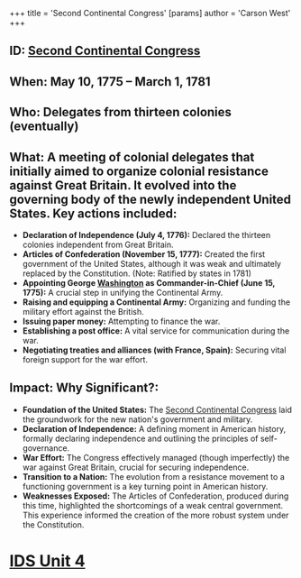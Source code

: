 +++
 title = 'Second Continental Congress'
[params]
	author = 'Carson West'
+++
## ID: [Second Continental Congress](./../second-continental-congress/) 
## When: May 10, 1775 – March 1, 1781

## Who:  Delegates from thirteen colonies (eventually)

## What:  A meeting of colonial delegates that initially aimed to organize colonial resistance against Great Britain.  It evolved into the governing body of the newly independent United States.  Key actions included:

* **Declaration of Independence (July 4, 1776):** Declared the thirteen colonies independent from Great Britain.
* **Articles of Confederation (November 15, 1777):**  Created the first government of the United States, although it was weak and ultimately replaced by the Constitution.  (Note:  Ratified by states in 1781)
* **Appointing George [Washington](./../washington/) as Commander-in-Chief (June 15, 1775):**  A crucial step in unifying the Continental Army.
* **Raising and equipping a Continental Army:**  Organizing and funding the military effort against the British.
* **Issuing paper money:** Attempting to finance the war.
* **Establishing a post office:**  A vital service for communication during the war.
* **Negotiating treaties and alliances (with France, Spain):**  Securing vital foreign support for the war effort.


## Impact: Why Significant?:

* **Foundation of the United States:**  The [Second Continental Congress](./../second-continental-congress/) laid the groundwork for the new nation's government and military.
* **Declaration of Independence:**  A defining moment in American history, formally declaring independence and outlining the principles of self-governance.
* **War Effort:** The Congress effectively managed (though imperfectly) the war against Great Britain, crucial for securing independence.
* **Transition to a Nation:** The evolution from a resistance movement to a functioning government is a key turning point in American history.
* **Weaknesses Exposed:**  The Articles of Confederation, produced during this time, highlighted the shortcomings of a weak central government. This experience informed the creation of the more robust system under the Constitution.

# [IDS Unit 4](./../ids-unit-4/)
